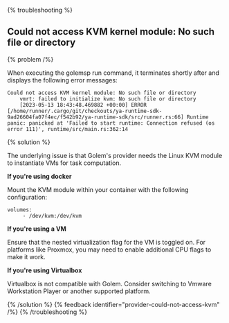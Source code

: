 {% troubleshooting %}

## Could not access KVM kernel module: No such file or directory

{% problem /%}

When executing the golemsp run command, it terminates shortly after and displays the following error messages:

```
Could not access KVM kernel module: No such file or directory
    vmrt: failed to initialize kvm: No such file or directory
    [2023-05-13 18:43:48.469882 +00:00] ERROR [/home/runner/.cargo/git/checkouts/ya-runtime-sdk-9ad26604fa07f4ec/f542b92/ya-runtime-sdk/src/runner.rs:66] Runtime panic: panicked at 'Failed to start runtime: Connection refused (os error 111)', runtime/src/main.rs:362:14
```

{% solution %}

The underlying issue is that Golem's provider needs the Linux KVM module to instantiate VMs for task computation.

**If you're using docker**

Mount the KVM module within your container with the following configuration:

```
volumes:
     - /dev/kvm:/dev/kvm
```

**If you're using a VM**

Ensure that the nested virtualization flag for the VM is toggled on. For platforms like Proxmox, you may need to enable additional CPU flags to make it work.

**If you're using Virtualbox**

Virtualbox is not compatible with Golem. Consider switching to Vmware Workstation Player or another supported platform.

{% /solution %}
{% feedback identifier="provider-could-not-access-kvm" /%}
{% /troubleshooting %}
